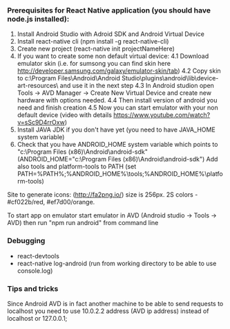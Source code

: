 ### Prerequisites for React Native application (you should have node.js installed):
1. Install Android Studio with Adroid SDK and Android Virtual Device
2. Install react-native cli (npm install -g react-native-cli)
3. Create new project (react-native init projectNameHere)
4. If you want to create some non default virtual device:
4.1 Download emulator skin (i.e. for sumsong you can find skin here http://developer.samsung.com/galaxy/emulator-skin/tab)
4.2 Copy skin to c:\Program Files\Android\Android Studio\plugins\android\lib\device-art-resources\ and use it in the next step
4.3 In Android studion open Tools -> AVD Manager -> Create New Virtual Device and create new hardware with options needed.
4.4 Then install version of android you need and finish creation
4.5 Now you can start emulator with your non default device
(video with details https://www.youtube.com/watch?v=sSc9D4rrOxw)
5. Install JAVA JDK if you don't have yet (you need to have JAVA_HOME system variable)
6. Check that you have ANDROID_HOME system variable which points to "c:\Program Files (x86)\Android\android-sdk\"
(ANDROID_HOME="c:\Program Files (x86)\Android\android-sdk\")
 Add also tools and platform-tools to PATH
(set PATH=%PATH%;%ANDROID_HOME%\tools;%ANDROID_HOME%\platform-tools)

Site to generate icons:
(http://fa2png.io/) size is 256px. 2S colors - #cf022b/red, #ef7d00/orange.

To start app on emulator start emulator in AVD (Android studio -> Tools -> AVD) then run "npm run android" from command line

### Debugging
+ react-devtools
+ react-native log-android (run from working directory to be able to use console.log)

### Tips and tricks

Since Android AVD is in fact another machine to be able to send requests to localhost you need to use 10.0.2.2 address (AVD ip address) instead of localhost or 127.0.0.1;